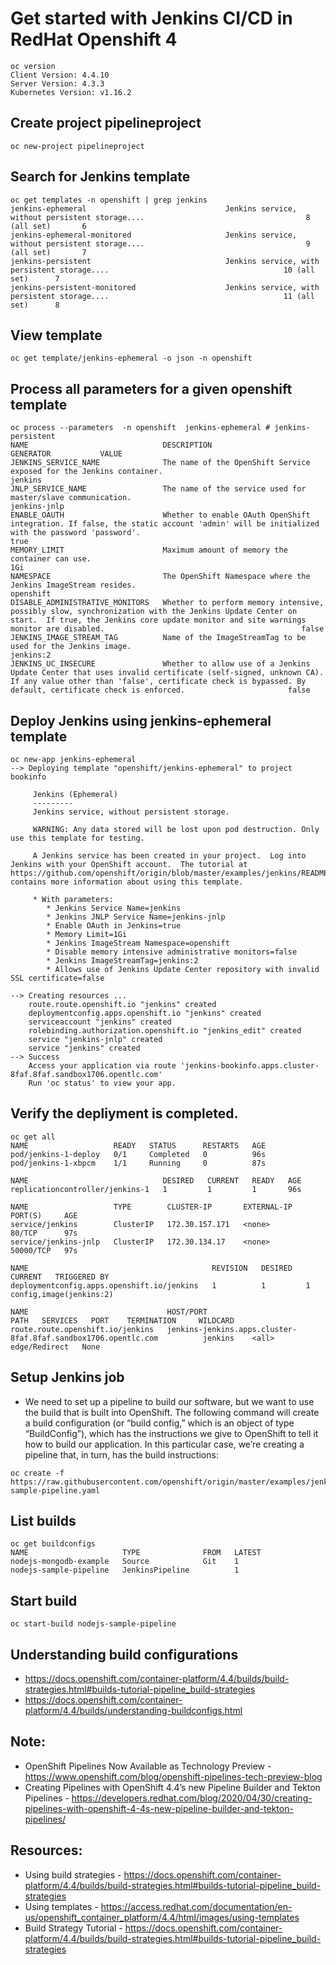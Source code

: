 # Get started with Jenkins CI/CD in RedHat Openshift 4

```
oc version 
Client Version: 4.4.10
Server Version: 4.3.3
Kubernetes Version: v1.16.2

```

## Create project pipelineproject

```
oc new-project pipelineproject

```

## Search for Jenkins template
```
oc get templates -n openshift | grep jenkins 
jenkins-ephemeral                               Jenkins service, without persistent storage....                                    8 (all set)       6
jenkins-ephemeral-monitored                     Jenkins service, without persistent storage....                                    9 (all set)       7
jenkins-persistent                              Jenkins service, with persistent storage....                                       10 (all set)      7
jenkins-persistent-monitored                    Jenkins service, with persistent storage....                                       11 (all set)      8

```

## View template

```
oc get template/jenkins-ephemeral -o json -n openshift

```

## Process all parameters for a given openshift template 

```
oc process --parameters  -n openshift  jenkins-ephemeral # jenkins-persistent
NAME                              DESCRIPTION                                                                                                                                                                                                           GENERATOR           VALUE
JENKINS_SERVICE_NAME              The name of the OpenShift Service exposed for the Jenkins container.                                                                                                                                                                      jenkins
JNLP_SERVICE_NAME                 The name of the service used for master/slave communication.                                                                                                                                                                              jenkins-jnlp
ENABLE_OAUTH                      Whether to enable OAuth OpenShift integration. If false, the static account 'admin' will be initialized with the password 'password'.                                                                                                     true
MEMORY_LIMIT                      Maximum amount of memory the container can use.                                                                                                                                                                                           1Gi
NAMESPACE                         The OpenShift Namespace where the Jenkins ImageStream resides.                                                                                                                                                                            openshift
DISABLE_ADMINISTRATIVE_MONITORS   Whether to perform memory intensive, possibly slow, synchronization with the Jenkins Update Center on start.  If true, the Jenkins core update monitor and site warnings monitor are disabled.                                            false
JENKINS_IMAGE_STREAM_TAG          Name of the ImageStreamTag to be used for the Jenkins image.                                                                                                                                                                              jenkins:2
JENKINS_UC_INSECURE               Whether to allow use of a Jenkins Update Center that uses invalid certificate (self-signed, unknown CA). If any value other than 'false', certificate check is bypassed. By default, certificate check is enforced.                       false

```

## Deploy Jenkins using jenkins-ephemeral template

```
oc new-app jenkins-ephemeral
--> Deploying template "openshift/jenkins-ephemeral" to project bookinfo

     Jenkins (Ephemeral)
     ---------
     Jenkins service, without persistent storage.
     
     WARNING: Any data stored will be lost upon pod destruction. Only use this template for testing.

     A Jenkins service has been created in your project.  Log into Jenkins with your OpenShift account.  The tutorial at https://github.com/openshift/origin/blob/master/examples/jenkins/README.md contains more information about using this template.

     * With parameters:
        * Jenkins Service Name=jenkins
        * Jenkins JNLP Service Name=jenkins-jnlp
        * Enable OAuth in Jenkins=true
        * Memory Limit=1Gi
        * Jenkins ImageStream Namespace=openshift
        * Disable memory intensive administrative monitors=false
        * Jenkins ImageStreamTag=jenkins:2
        * Allows use of Jenkins Update Center repository with invalid SSL certificate=false

--> Creating resources ...
    route.route.openshift.io "jenkins" created
    deploymentconfig.apps.openshift.io "jenkins" created
    serviceaccount "jenkins" created
    rolebinding.authorization.openshift.io "jenkins_edit" created
    service "jenkins-jnlp" created
    service "jenkins" created
--> Success
    Access your application via route 'jenkins-bookinfo.apps.cluster-8faf.8faf.sandbox1706.opentlc.com' 
    Run 'oc status' to view your app.

```

## Verify the depliyment is completed. 

```
oc get all
NAME                   READY   STATUS      RESTARTS   AGE
pod/jenkins-1-deploy   0/1     Completed   0          96s
pod/jenkins-1-xbpcm    1/1     Running     0          87s

NAME                              DESIRED   CURRENT   READY   AGE
replicationcontroller/jenkins-1   1         1         1       96s

NAME                   TYPE        CLUSTER-IP       EXTERNAL-IP   PORT(S)     AGE
service/jenkins        ClusterIP   172.30.157.171   <none>        80/TCP      97s
service/jenkins-jnlp   ClusterIP   172.30.134.17    <none>        50000/TCP   97s

NAME                                         REVISION   DESIRED   CURRENT   TRIGGERED BY
deploymentconfig.apps.openshift.io/jenkins   1          1         1         config,image(jenkins:2)

NAME                               HOST/PORT                                                        PATH   SERVICES   PORT    TERMINATION     WILDCARD
route.route.openshift.io/jenkins   jenkins-jenkins.apps.cluster-8faf.8faf.sandbox1706.opentlc.com          jenkins    <all>   edge/Redirect   None

```

## Setup Jenkins job
* We need to set up a pipeline to build our software, but we want to use the build that is built into OpenShift. The following command will create a build configuration (or “build config,” which is an object of type “BuildConfig”), which has the instructions we give to OpenShift to tell it how to build our application. In this particular case, we’re creating a pipeline that, in turn, has the build instructions:

```
oc create -f https://raw.githubusercontent.com/openshift/origin/master/examples/jenkins/pipeline/nodejs-sample-pipeline.yaml
```

## List builds

```
oc get buildconfigs 
NAME                     TYPE              FROM   LATEST
nodejs-mongodb-example   Source            Git    1
nodejs-sample-pipeline   JenkinsPipeline          1

```

## Start build

```
oc start-build nodejs-sample-pipeline
```

## Understanding build configurations
* https://docs.openshift.com/container-platform/4.4/builds/build-strategies.html#builds-tutorial-pipeline_build-strategies
* https://docs.openshift.com/container-platform/4.4/builds/understanding-buildconfigs.html

## Note: 
* OpenShift Pipelines Now Available as Technology Preview - https://www.openshift.com/blog/openshift-pipelines-tech-preview-blog 
* Creating Pipelines with OpenShift 4.4’s new Pipeline Builder and Tekton Pipelines - https://developers.redhat.com/blog/2020/04/30/creating-pipelines-with-openshift-4-4s-new-pipeline-builder-and-tekton-pipelines/

## Resources: 
* Using build strategies  - https://docs.openshift.com/container-platform/4.4/builds/build-strategies.html#builds-tutorial-pipeline_build-strategies
* Using templates 	  - https://access.redhat.com/documentation/en-us/openshift_container_platform/4.4/html/images/using-templates
* Build Strategy Tutorial - https://docs.openshift.com/container-platform/4.4/builds/build-strategies.html#builds-tutorial-pipeline_build-strategies
